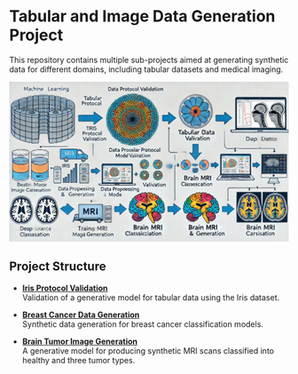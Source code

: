 # Tabular and Image Data Generation Project

This repository contains multiple sub-projects aimed at generating synthetic data for different domains, including tabular datasets and medical imaging.

![Project](FullProtocol.png)

## Project Structure

- **[Iris Protocol Validation](IrisProtocolValidation)**  
  Validation of a generative model for tabular data using the Iris dataset.
  
- **[Breast Cancer Data Generation](BreastCancer)**  
  Synthetic data generation for breast cancer classification models.
  
- **[Brain Tumor Image Generation](BrainTumor)**  
  A generative model for producing synthetic MRI scans classified into healthy and three tumor types.
